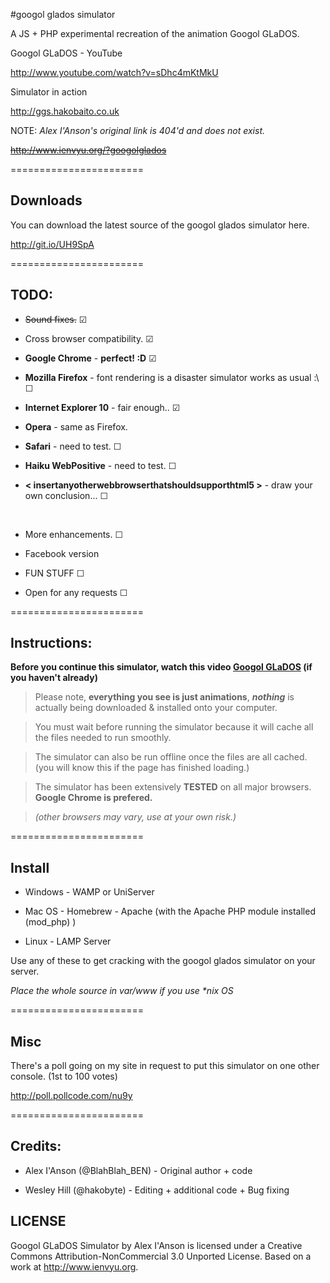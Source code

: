 #googol glados simulator


A JS + PHP experimental recreation of the animation Googol GLaDOS.


Googol GLaDOS - YouTube

http://www.youtube.com/watch?v=sDhc4mKtMkU


Simulator in action

http://ggs.hakobaito.co.uk


NOTE: _Alex I'Anson's original link is 404'd and does not exist._

<del>http://www.ienvyu.org/?googolglados<del>

=======================


Downloads
-

You can download the latest source of the googol glados simulator here.

http://git.io/UH9SpA


=======================

TODO:
-

+ <del>Sound fixes.</del> ☑

+ Cross browser compatibility. ☑
 + **Google Chrome** - **perfect! :D** ☑
 + **Mozilla Firefox** - font rendering is a disaster simulator works as usual :\ ☐
 + **Internet Explorer 10** - fair enough.. ☑
 + **Opera** - same as Firefox.
 + **Safari** - need to test. ☐
 + **Haiku WebPositive** - need to test. ☐
 + **< insertanyotherwebbrowserthatshouldsupporthtml5 >** - draw your own conclusion... ☐

<br>

+ More enhancements. ☐

+ Facebook version

+ FUN STUFF ☐

+ Open for any requests ☐

=======================


Instructions:
-
 
>
**Before you continue this simulator, watch this video [Googol GLaDOS](http://www.youtube.com/watch?v=sDhc4mKtMkU) (if you haven't already)**

   
> Please note, **everything you see is just animations**, **_nothing_** is actually being downloaded & installed onto your computer.

   
> You must wait before running the simulator because it will cache all the files needed to run smoothly.
   
> The simulator can also be run offline once the files are all cached.
(you will know this if the page has finished loading.)

   
> The simulator has been extensively **TESTED** on all major browsers. **Google Chrome is prefered.** 

> _(other browsers may vary, use at your own risk.)_

=======================

Install
-

+ Windows - WAMP or UniServer

+ Mac OS - Homebrew - Apache (with the Apache PHP module installed (mod_php) )

+ Linux - LAMP Server

Use any of these to get cracking with the googol glados simulator on your server.

_Place the whole source in var/www if you use *nix OS_

=======================


Misc
- 

There's a poll going on my site in request to put this simulator on one other console.
(1st to 100 votes)

http://poll.pollcode.com/nu9y

=======================


Credits:
-

+ Alex I'Anson (@BlahBlah_BEN) - Original author + code

+ Wesley Hill (@hakobyte) - Editing + additional code + Bug fixing

<insert name here>

LICENSE
-

Googol GLaDOS Simulator by Alex I'Anson is licensed under a Creative Commons Attribution-NonCommercial 3.0 Unported License.
Based on a work at http://www.ienvyu.org.
